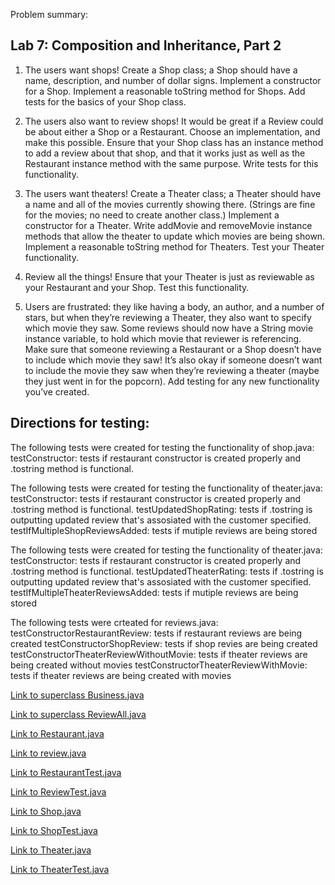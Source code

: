 Problem summary:

## Lab 7: Composition and Inheritance, Part 2

1. The users want shops! Create a Shop class; a Shop should have a name, description, and number of dollar signs.
Implement a constructor for a Shop.
Implement a reasonable toString method for Shops.
Add tests for the basics of your Shop class.

2. The users also want to review shops!
It would be great if a Review could be about either a Shop or a Restaurant. Choose an implementation, and make this possible.
Ensure that your Shop class has an instance method to add a review about that shop, and that it works just as well as the Restaurant instance method with the same purpose.
Write tests for this functionality.

3. The users want theaters! Create a Theater class; a Theater should have a name and all of the movies currently showing there. (Strings are fine for the movies; no need to create another class.)
Implement a constructor for a Theater.
Write addMovie and removeMovie instance methods that allow the theater to update which movies are being shown.
Implement a reasonable toString method for Theaters.
Test your Theater functionality.

4. Review all the things!
Ensure that your Theater is just as reviewable as your Restaurant and your Shop.
Test this functionality.

5. Users are frustrated: they like having a body, an author, and a number of stars, but when they’re reviewing a Theater, they also want to specify which movie they saw.
Some reviews should now have a String movie instance variable, to hold which movie that reviewer is referencing.
Make sure that someone reviewing a Restaurant or a Shop doesn’t have to include which movie they saw!
It’s also okay if someone doesn’t want to include the movie they saw when they’re reviewing a theater (maybe they just went in for the popcorn).
Add testing for any new functionality you’ve created.


## Directions for testing:
The following tests were created for testing the functionality of shop.java:
  testConstructor: tests if restaurant constructor is created properly and .tostring method is functional.
 
  The following tests were created for testing the functionality of theater.java:
  testConstructor: tests if restaurant constructor is created properly and .tostring method is functional. 
  testUpdatedShopRating: tests if .tostring is outputting updated review that's assosiated with the customer specified.         
  testIfMultipleShopReviewsAdded: tests if mutiple reviews are being stored
  
  The following tests were created for testing the functionality of theater.java:
  testConstructor: tests if restaurant constructor is created properly and .tostring method is functional. 
  testUpdatedTheaterRating: tests if .tostring is outputting updated review that's assosiated with the customer specified.         
  testIfMultipleTheaterReviewsAdded: tests if mutiple reviews are being stored

    
  The following tests were crteated for reviews.java: 
  testConstructorRestaurantReview: tests if restaurant reviews are being created
  testConstructorShopReview: tests if shop revies are being created
  testConstructorTheaterReviewWithoutMovie: tests if theater reviews are being created without movies
  testConstructorTheaterReviewWithMovie: tests if theater reviews are being created with movies 
  
  
 [Link to superclass Business.java](https://github.com/sadhikari07/java-fundamentals/blob/master/inheritance/src/main/java/inheritance/Business.java)
 
 [Link to superclass ReviewAll.java](https://github.com/sadhikari07/java-fundamentals/blob/master/inheritance/src/main/java/inheritance/ReviewAll.java)

[Link to Restaurant.java](https://github.com/sadhikari07/java-fundamentals/blob/master/inheritance/src/main/java/inheritance/Restaurant.java)

[Link to review.java](https://github.com/sadhikari07/java-fundamentals/blob/master/inheritance/src/main/java/inheritance/Review.java)

[Link to RestaurantTest.java](https://github.com/sadhikari07/java-fundamentals/blob/master/inheritance/src/test/java/inheritance/RestaurantTest.java)

[Link to ReviewTest.java](https://github.com/sadhikari07/java-fundamentals/blob/master/inheritance/src/test/java/inheritance/ReviewTest.java)

[Link to Shop.java](https://github.com/sadhikari07/java-fundamentals/blob/master/inheritance/src/main/java/inheritance/Shop.java)

[Link to ShopTest.java](https://github.com/sadhikari07/java-fundamentals/blob/master/inheritance/src/test/java/inheritance/ShopTest.java)

[Link to Theater.java](https://github.com/sadhikari07/java-fundamentals/blob/master/inheritance/src/main/java/inheritance/Theater.java)

[Link to TheaterTest.java](https://github.com/sadhikari07/java-fundamentals/blob/master/inheritance/src/test/java/inheritance/TheaterTest.java)
